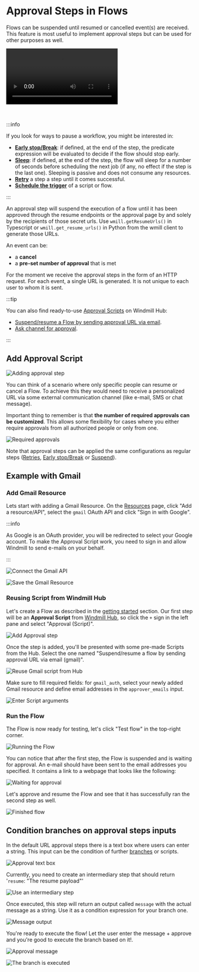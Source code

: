 # Approval Steps in Flows

Flows can be suspended until resumed or cancelled event(s) are received. This
feature is most useful to implement approval steps but can be used for other
purposes as well.

<video
    className="border-2 rounded-xl object-cover w-full h-full"
    autoPlay
    loop
    controls
    id="main-video"
    src="/videos/flow-approval.mp4"
/>

<br/>

:::info

If you look for ways to pause a workflow, you might be interested in:
- **[Early stop/Break](./2_early_stop.md)**: if defined, at the end of the step, the predicate expression will be evaluated to decide if the flow should stop early.
- **[Sleep](./15_sleep.md)**: if defined, at the end of the step, the flow will sleep for a number of seconds before scheduling the next job (if any, no effect if the step is the last one). Sleeping is passive and does not consume any resources.
- **[Retry](./14_retries.md)** a step a step until it comes successful.
- **[Schedule the trigger](../core_concepts/1_scheduling/index.md)** of a script or flow.

:::

An approval step will suspend the execution of a flow until it has been approved
through the resume endpoints or the approval page by and solely by the recipients of
those secret urls. Use `wmill.getResumeUrls()` in Typescript or
`wmill.get_resume_urls()` in Python from the wmill client to generate those URLs.

An event can be:
- a **cancel**
- a **pre-set number of approval** that is met

For the moment we receive the approval steps in the form of an HTTP request. For each event, a single URL is generated. It is not unique to each user to whom it is sent.

:::tip

You can also find ready-to-use [Approval Scripts](https://hub.windmill.dev/approvals)
on Windmill Hub:
- [Suspend/resume a Flow by sending approval URL via email](https://hub.windmill.dev/scripts/gmail/1397/suspend%2Fresume-a-flow-by-sending-approval-url-via-email-gmail).
- [Ask channel for approval](https://hub.windmill.dev/scripts/slack/1503/ask-channel-for-approval-slack).

:::


## Add Approval Script

![Adding approval step](../assets/flows/approval-step.png)

You can think of a scenario where only specific people can resume or cancel a
Flow. To achieve this they would need to receive a personalized URL via some
external communication channel (like e-mail, SMS or chat message).

Important thing to remember is that **the number of required approvals can be
customized**. This allows some flexibility for cases where you either require
approvals from all authorized people or only from one.

![Required approvals](../assets/flows/flow-number-of-approvals.png)

Note that approval steps can be applied the same configurations as regular steps ([Retries](./14_retries.md), [Early stop/Break](./2_early_stop.md) or [Suspend](./15_sleep.md)).

## Example with Gmail

### Add Gmail Resource

Lets start with adding a Gmail Resource. On the
[Resources](../core_concepts/3_resources_and_types/index.md) page, click "Add a
resource/API", select the `gmail` OAuth API and click "Sign in with Google".

:::info

As Google is an OAuth provider, you will be redirected to select your Google
account. To make the Approval Script work, you need to sign in and allow
Windmill to send e-mails on your behalf.

:::

![Connect the Gmail API](../assets/flows/connect-api.png)

![Save the Gmail Resource](../assets/flows/save-resource.png)

### Reusing Script from Windmill Hub

Let's create a Flow as described in the
[getting started](../getting_started/6_flows_quickstart/index.md) section.
Our first step will be an **Approval Script** from
[Windmill Hub](https://hub.windmill.dev), so click the `+` sign in the left pane
and select "Approval (Script)".

![Add Approval step](../assets/flows/approval-step.png)

Once the step is added, you'll be presented with some pre-made Scripts from the
Hub. Select the one named "Suspend/resume a flow by sending approval URL via
email (gmail)".

![Reuse Gmail script from Hub](../assets/flows/gmail-hub-script.png)

Make sure to fill required fields: for `gmail_auth`, select your newly added
Gmail resource and define email addresses in the `approver_emails` input.

![Enter Script arguments](../assets/flows/script-arguments.png)

### Run the Flow

The Flow is now ready for testing, let's click "Test flow" in the top-right
corner.

![Running the Flow](../assets/flows/running.png)

You can notice that after the first step, the Flow is suspended and is waiting
for approval. An e-mail should have been sent to the email addresses you
specified. It contains a link to a webpage that looks like the following:

![Waiting for approval](../assets/flows/approval.png)

Let's approve and resume the Flow and see that it has successfully ran the
second step as well.

![Finished flow](../assets/flows/finished-flow.png)

## Condition branches on approval steps inputs

In the default URL approval steps there is a text box where users can enter a string. This input can be the condition of further [branches](./13_flow_branches.md) or scripts.

![Approval text box](../assets/flows/approval-textbox.png)

Currently, you need to create an intermediary step that should return '`resume`: "The resume payload"'

![Use an intermediary step](../assets/flows/intermediary-step.png)

Once executed, this step will return an output called `message` with the actual message as a string. Use it as a condition expression for your branch one.

![Message output](../assets/flows/message-condition.png)

You're ready to execute the flow! Let the user enter the message + approve and you're good to execute the branch based on it!.

![Approval message](../assets/flows/approval-message.png)

![The branch is executed](../assets/flows/branch-executed.png)